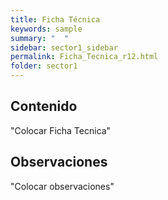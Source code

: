 ```yaml
---
title: Ficha Técnica
keywords: sample
summary: "  "
sidebar: sector1_sidebar
permalink: Ficha_Tecnica_r12.html
folder: sector1
---
```


## Contenido

"Colocar Ficha Tecnica"

## Observaciones

"Colocar observaciones"


